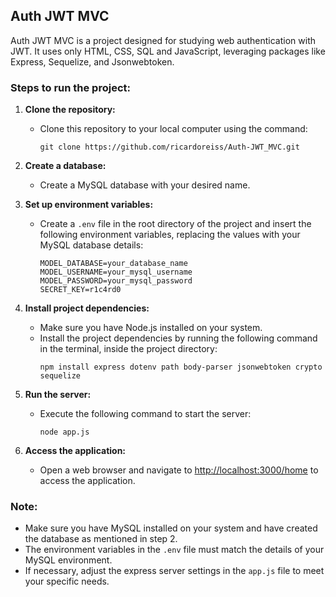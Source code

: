 ## Auth JWT MVC

Auth JWT MVC is a project designed for studying web authentication with JWT. It uses only HTML, CSS, SQL and JavaScript, leveraging packages like Express, Sequelize, and Jsonwebtoken.

### Steps to run the project:

1. **Clone the repository:**
   - Clone this repository to your local computer using the command:
     ```
     git clone https://github.com/ricardoreiss/Auth-JWT_MVC.git
     ```

2. **Create a database:**
   - Create a MySQL database with your desired name.

3. **Set up environment variables:**
   - Create a `.env` file in the root directory of the project and insert the following environment variables, replacing the values with your MySQL database details:
     ```
     MODEL_DATABASE=your_database_name
     MODEL_USERNAME=your_mysql_username
     MODEL_PASSWORD=your_mysql_password
     SECRET_KEY=r1c4rd0
     ```

4. **Install project dependencies:**
   - Make sure you have Node.js installed on your system.
   - Install the project dependencies by running the following command in the terminal, inside the project directory:
     ```
     npm install express dotenv path body-parser jsonwebtoken crypto sequelize
     ```

5. **Run the server:**
   - Execute the following command to start the server:
     ```
     node app.js
     ```

6. **Access the application:**
   - Open a web browser and navigate to [http://localhost:3000/home](http://localhost:3000/home) to access the application.

### Note:
- Make sure you have MySQL installed on your system and have created the database as mentioned in step 2.
- The environment variables in the `.env` file must match the details of your MySQL environment.
- If necessary, adjust the express server settings in the `app.js` file to meet your specific needs.


